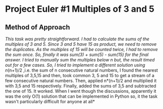 # **Project Euler #1 Multiples of 3 and 5**
## **Method of Approach**
*This task was pretty straightforward. I had to calculate the sums of the multiples of 3 and 5. Since 3 and 5 have 15 as product, we need to remove the duplicates. As the multiples of 15 will be counted twice, I had to remove the sum once. So, finally it was sum(3) + sum(5) - sum(15) for the final answer. I tried to manually sum the multiples below n but, the result timed out for a few cases. So, I tried to implement a different solution using n*(n+1)/2 ,i.e. the sum of n consecutive natural numbers, I found the nearest multiples of 3,5,15 and then, took common 3, 5 and 15 to get a stream of a few consecutive natural numbers. Then, applied n*(n+1)/2 and multiplied it with 3,5 and 15 respectively. Finally, added the sums of 3,5 and subtracted the one of 15. It worked. When I went though the discussions, apparently it was the only O(1) solution that can be implemented in Python so, it the task wasn't particularly difficult for anyone at all*

